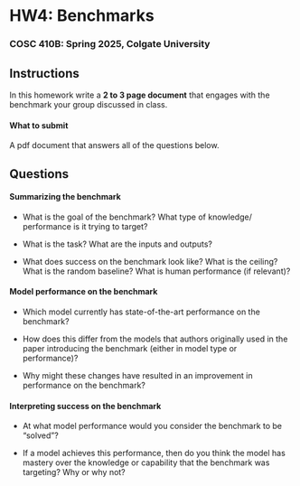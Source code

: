 # HW4: Benchmarks

### COSC 410B: Spring 2025, Colgate University

## Instructions

In this homework write a **2 to 3 page document** that engages with the benchmark your group discussed in class.  

#### What to submit
A pdf document that answers all of the questions below. 


## Questions

#### Summarizing the benchmark

* What is the goal of the benchmark? What type of knowledge/ performance is it trying to target?

* What is the task? What are the inputs and outputs?

* What does success on the benchmark look like? What is the ceiling? What is the random baseline? What is human performance (if relevant)? 


#### Model performance on the benchmark

* Which model currently has state-of-the-art performance on the benchmark? 

* How does this differ from the models that authors originally used in the paper introducing the benchmark (either in model type or performance)? 

* Why might these changes have resulted in an improvement in performance on the benchmark? 


#### Interpreting success on the benchmark

* At what model performance would you consider the benchmark to be “solved”?

* If a model achieves this performance, then do you think the model has mastery over the knowledge or capability that the benchmark was targeting? Why or why not?

